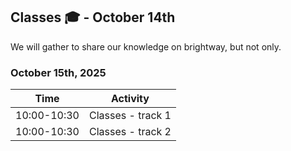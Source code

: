 ## Classes 🎓 - October 14th

We will gather to share our knowledge on brightway, but not only.

### October 15th, 2025

| Time       | Activity                                                             |
|------------|----------------------------------------------------------------------|
| 10:00-10:30| Classes - track 1                        |
| 10:00-10:30| Classes - track 2                        |

